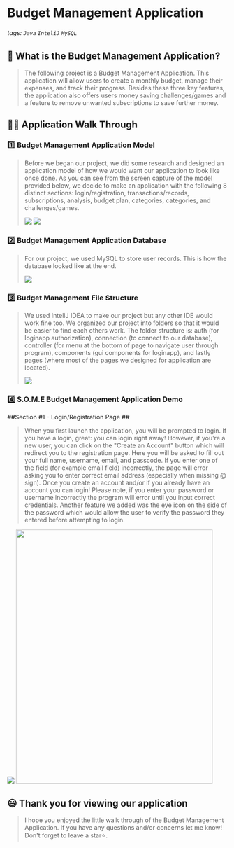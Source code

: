 # Budget Management Application

###### tags: `Java` `InteliJ` `MySQL`

## 📝 What is the Budget Management Application?
> The following project is a Budget Management Application. This application will allow users to create a monthly budget, manage their expenses, and track their progress.
> Besides these three key features, the application also offers users money saving challenges/games and a feature to remove unwanted subscriptions to save further money. 

## 👩‍🏫 Application Walk Through
### 1️⃣ Budget Management Application Model ###
> Before we began our project, we did some research and designed an application model of how we would want our application to look like once done. As you can see from the screen capture of the model provided below, we decide to make an application with the following 8 distinct sections: login/registration, transactions/records, subscriptions, analysis, budget plan, categories, categories, and challenges/games.
> 
>![](https://github.com/user-attachments/assets/dfcb2c65-09f4-4715-8892-aca617935690)
>![](https://github.com/user-attachments/assets/0b1e5a7a-64a3-407c-b11b-a8de0304ac68)
>
> 
### 2️⃣ Budget Management Application Database ###
> For our project, we used MySQL to store user records. This is how the database looked like at the end.
> 
>![](https://github.com/user-attachments/assets/9fd862b2-9bf4-4cb0-8d83-cdfa92245f1b)
>
> 
### 3️⃣ Budget Management File Structure ###
> We used InteliJ IDEA to make our project but any other IDE would work fine too.
> We organized our project into folders so that it would be easier to find each others work. The folder structure is: auth (for loginapp authorization), connection (to connect to our database), controller (for menu at the bottom of page to navigate user through program), components (gui components for loginapp), and lastly pages (where most of the pages we designed for application are located).
> 
>![](https://github.com/user-attachments/assets/e31eaea0-a95f-404b-bf2a-abc2ca0516c0)
>
> 
### 4️⃣ S.O.M.E Budget Management Application Demo ###
>
##Section #1 - Login/Registration Page ##
>When you first launch the application, you will be prompted to login. If you have a login, great: you can login right away! However, if you're a new user, you can click on the "Create an Account" button which will redirect you to the registration page. Here you will be asked to fill out your full name, username, email, and passcode. If you enter one of the field (for example email field) incorrectly, the page will error asking you to enter correct email address (especially when missing @ sign). Once you create an account and/or if you already have an account you can login! Please note, if you enter your password or username incorrectly the program will error until you input correct credentials. Another feature we added was the eye icon on the side of the password which would allow the user to verify the password they entered before attempting to login.
>
<tr>
    <td><img src="https://github.com/user-attachments/assets/85781922-f059-4dc8-9959-56dc4e0b6943"/></td>
    <td><img src="https://github.com/user-attachments/assets/b73046ad-fd85-4df1-af59-026e18c47c57" width="450" height="580"/></td>
</tr>




 

## 😃 Thank you for viewing our application ##
> I hope you enjoyed the little walk through of the Budget Management Application. If you have any questions and/or concerns let me know! Don't forget to leave a star⭐️.
